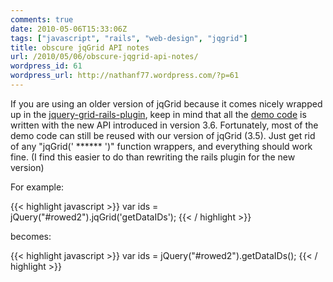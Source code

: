 ```yaml
---
comments: true
date: 2010-05-06T15:33:06Z
tags: ["javascript", "rails", "web-design", "jqgrid"]
title: obscure jqGrid API notes
url: /2010/05/06/obscure-jqgrid-api-notes/
wordpress_id: 61
wordpress_url: http://nathanf77.wordpress.com/?p=61
---
```


If you are using an older version of jqGrid because it comes nicely wrapped up in the
<a href="http://www.2dconcept.com/jquery-grid-rails-plugin">jquery-grid-rails-plugin</a>,
keep in mind that all the <a href="http://trirand.com/blog/jqgrid/jqgrid.html">demo code</a>
is written with the new API introduced in version 3.6.
Fortunately, most of the demo code can still be reused with our version of jqGrid (3.5).
Just get rid of any "jqGrid(' ****** ')" function wrappers, and everything should work fine.
(I find this easier to do than rewriting the rails plugin for the new version)

For example:

{{< highlight javascript >}}
var ids = jQuery("#rowed2").jqGrid('getDataIDs');
{{< / highlight >}}

becomes:

{{< highlight javascript >}}
var ids = jQuery("#rowed2").getDataIDs();
{{< / highlight >}}

